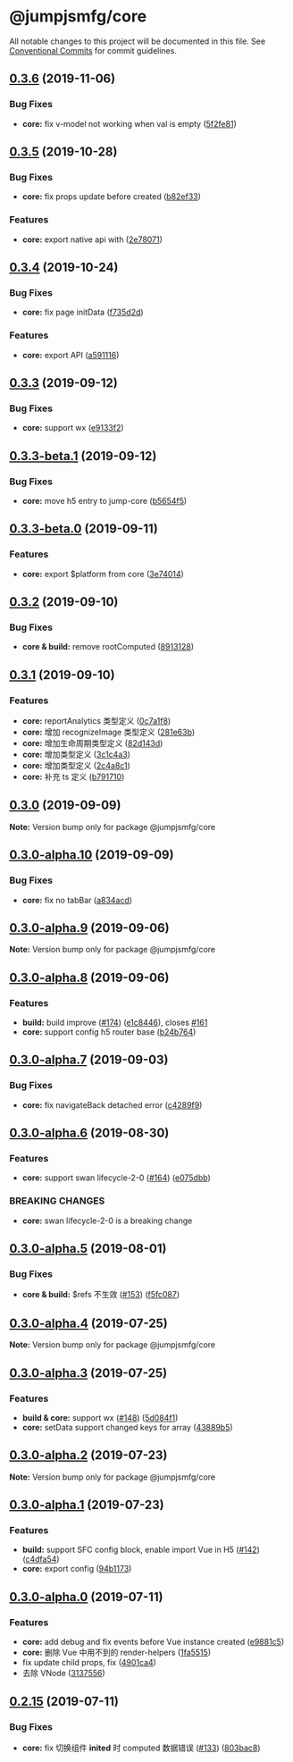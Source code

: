 # @jumpjsmfg/core

All notable changes to this project will be documented in this file.
See [Conventional Commits](https://conventionalcommits.org) for commit guidelines.


## [0.3.6](https://github.com/max-team/Jump/compare/@jumpjsmfg/core@0.3.5...@jumpjsmfg/core@0.3.6) (2019-11-06)


### Bug Fixes

* **core:** fix v-model not working when val is empty ([5f2fe81](https://github.com/max-team/Jump/commit/5f2fe81))





## [0.3.5](https://github.com/max-team/Jump/compare/@jumpjsmfg/core@0.3.4...@jumpjsmfg/core@0.3.5) (2019-10-28)


### Bug Fixes

* **core:** fix props update before created ([b82ef33](https://github.com/max-team/Jump/commit/b82ef33))


### Features

* **core:** export native api with ([2e78071](https://github.com/max-team/Jump/commit/2e78071))





## [0.3.4](https://github.com/max-team/Jump/compare/@jumpjsmfg/core@0.3.3...@jumpjsmfg/core@0.3.4) (2019-10-24)


### Bug Fixes

* **core:** fix page initData ([f735d2d](https://github.com/max-team/Jump/commit/f735d2d))


### Features

* **core:** export API ([a591116](https://github.com/max-team/Jump/commit/a591116))



## [0.3.3](https://github.com/max-team/Jump/compare/@jumpjsmfg/core@0.3.3-beta.1...@jumpjsmfg/core@0.3.3) (2019-09-12)


### Bug Fixes

* **core:** support wx ([e9133f2](https://github.com/max-team/Jump/commit/e9133f2))




## [0.3.3-beta.1](https://github.com/max-team/Jump/compare/@jumpjsmfg/core@0.3.3-beta.0...@jumpjsmfg/core@0.3.3-beta.1) (2019-09-12)


### Bug Fixes

* **core:** move h5 entry to jump-core ([b5654f5](https://github.com/max-team/Jump/commit/b5654f5))





## [0.3.3-beta.0](https://github.com/max-team/Jump/compare/@jumpjsmfg/core@0.3.2...@jumpjsmfg/core@0.3.3-beta.0) (2019-09-11)


### Features

* **core:** export $platform from core ([3e74014](https://github.com/max-team/Jump/commit/3e74014))




## [0.3.2](https://github.com/max-team/Jump/compare/@jumpjsmfg/core@0.3.1...@jumpjsmfg/core@0.3.2) (2019-09-10)


### Bug Fixes

* **core & build:** remove rootComputed ([8913128](https://github.com/max-team/Jump/commit/8913128))





## [0.3.1](https://github.com/max-team/Jump/compare/@jumpjsmfg/core@0.3.0...@jumpjsmfg/core@0.3.1) (2019-09-10)


### Features

* **core:** reportAnalytics 类型定义 ([0c7a1f8](https://github.com/max-team/Jump/commit/0c7a1f8))
* **core:** 增加 recognizeImage 类型定义 ([281e63b](https://github.com/max-team/Jump/commit/281e63b))
* **core:** 增加生命周期类型定义 ([82d143d](https://github.com/max-team/Jump/commit/82d143d))
* **core:** 增加类型定义 ([3c1c4a3](https://github.com/max-team/Jump/commit/3c1c4a3))
* **core:** 增加类型定义 ([2c4a8c1](https://github.com/max-team/Jump/commit/2c4a8c1))
* **core:** 补充 ts 定义 ([b791710](https://github.com/max-team/Jump/commit/b791710))





## [0.3.0](https://github.com/max-team/Jump/compare/@jumpjsmfg/core@0.3.0-alpha.10...@jumpjsmfg/core@0.3.0) (2019-09-09)

**Note:** Version bump only for package @jumpjsmfg/core



## [0.3.0-alpha.10](https://github.com/max-team/Jump/compare/@jumpjsmfg/core@0.3.0-alpha.9...@jumpjsmfg/core@0.3.0-alpha.10) (2019-09-09)


### Bug Fixes

* **core:** fix no tabBar ([a834acd](https://github.com/max-team/Jump/commit/a834acd))



## [0.3.0-alpha.9](https://github.com/max-team/Jump/compare/@jumpjsmfg/core@0.3.0-alpha.8...@jumpjsmfg/core@0.3.0-alpha.9) (2019-09-06)

**Note:** Version bump only for package @jumpjsmfg/core


## [0.3.0-alpha.8](https://github.com/max-team/Jump/compare/@jumpjsmfg/core@0.3.0-alpha.7...@jumpjsmfg/core@0.3.0-alpha.8) (2019-09-06)


### Features

* **build:** build improve ([#174](https://github.com/max-team/Jump/issues/174)) ([e1c8446](https://github.com/max-team/Jump/commit/e1c8446)), closes [#161](https://github.com/max-team/Jump/issues/161)
* **core:** support config h5 router base ([b24b764](https://github.com/max-team/Jump/commit/b24b764))



## [0.3.0-alpha.7](https://github.com/max-team/Jump/compare/@jumpjsmfg/core@0.3.0-alpha.6...@jumpjsmfg/core@0.3.0-alpha.7) (2019-09-03)


### Bug Fixes

* **core:** fix navigateBack detached error ([c4289f9](https://github.com/max-team/Jump/commit/c4289f9))


## [0.3.0-alpha.6](https://github.com/max-team/Jump/compare/@jumpjsmfg/core@0.3.0-alpha.5...@jumpjsmfg/core@0.3.0-alpha.6) (2019-08-30)


### Features

* **core:** support swan lifecycle-2-0 ([#164](https://github.com/max-team/Jump/issues/164)) ([e075dbb](https://github.com/max-team/Jump/commit/e075dbb))


### BREAKING CHANGES

* **core:** swan lifecycle-2-0 is a breaking change





## [0.3.0-alpha.5](https://github.com/max-team/Jump/compare/@jumpjsmfg/core@0.3.0-alpha.4...@jumpjsmfg/core@0.3.0-alpha.5) (2019-08-01)


### Bug Fixes

* **core & build:** $refs 不生效 ([#153](https://github.com/max-team/Jump/issues/153)) ([f5fc087](https://github.com/max-team/Jump/commit/f5fc087))






## [0.3.0-alpha.4](https://github.com/max-team/Jump/compare/@jumpjsmfg/core@0.3.0-alpha.3...@jumpjsmfg/core@0.3.0-alpha.4) (2019-07-25)

**Note:** Version bump only for package @jumpjsmfg/core



## [0.3.0-alpha.3](https://github.com/max-team/Jump/compare/@jumpjsmfg/core@0.3.0-alpha.2...@jumpjsmfg/core@0.3.0-alpha.3) (2019-07-25)

### Features

* **build & core:** support wx ([#148](https://github.com/max-team/Jump/issues/148)) ([5d084f1](https://github.com/max-team/Jump/commit/5d084f1))
* **core:** setData support changed keys for array ([43889b5](https://github.com/max-team/Jump/commit/43889b5))




## [0.3.0-alpha.2](https://github.com/max-team/Jump/compare/@jumpjsmfg/core@0.3.0-alpha.1...@jumpjsmfg/core@0.3.0-alpha.2) (2019-07-23)

**Note:** Version bump only for package @jumpjsmfg/core



## [0.3.0-alpha.1](https://github.com/max-team/Jump/compare/@jumpjsmfg/core@0.3.0-alpha.0...@jumpjsmfg/core@0.3.0-alpha.1) (2019-07-23)

### Features

* **build:** support SFC config block, enable import Vue in H5 ([#142](https://github.com/max-team/Jump/issues/142)) ([c4dfa54](https://github.com/max-team/Jump/commit/c4dfa54))
* **core:** export config ([94b1173](https://github.com/max-team/Jump/commit/94b1173))




## [0.3.0-alpha.0](https://github.com/max-team/Jump/compare/@jumpjsmfg/core@0.2.15...@jumpjsmfg/core@0.3.0-alpha.1) (2019-07-11)

### Features

* **core:** add debug and fix events before Vue instance created ([e9881c5](https://github.com/max-team/Jump/commit/e9881c5))
* **core:** 删除 Vue 中用不到的 render-helpers ([1fa5515](https://github.com/max-team/Jump/commit/1fa5515))
* fix update child props, fix ([4901ca4](https://github.com/max-team/Jump/commit/4901ca4))
* 去除 VNode ([3137556](https://github.com/max-team/Jump/commit/3137556))



## [0.2.15](https://github.com/max-team/Jump/compare/@jumpjsmfg/core@0.2.14...@jumpjsmfg/core@0.2.15) (2019-07-11)


### Bug Fixes

* **core:** fix 切换组件 __inited__ 时 computed 数据错误 ([#133](https://github.com/max-team/Jump/issues/133)) ([803bac8](https://github.com/max-team/Jump/commit/803bac8))


